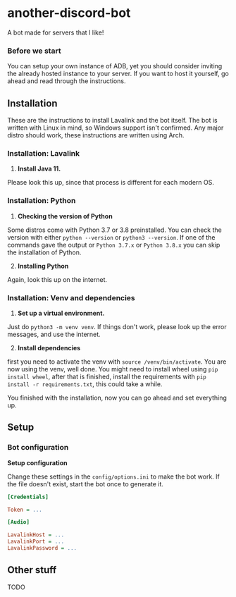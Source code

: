 # another-discord-bot

A bot made for servers that I like! 

### Before we start

You can setup your own instance of ADB, yet you should consider inviting the already hosted instance to your server. 
If you want to host it yourself, go ahead and read through the instructions.


## Installation

These are the instructions to install Lavalink and the bot itself. The bot is written with Linux in mind,
so Windows support isn't confirmed. Any major distro should work, these instructions are written using Arch.

### Installation: Lavalink

1. **Install Java 11.**

Please look this up, since that process is different for each modern OS. 

### Installation: Python

1. **Checking the version of Python**

Some distros come with Python 3.7 or 3.8 preinstalled. You can check the version with either `python --version` or `python3 --version`.
If one of the commands gave the output or `Python 3.7.x` or `Python 3.8.x` you can skip the installation of Python.

2. **Installing Python**

Again, look this up on the internet.

### Installation: Venv and dependencies

1. **Set up a virtual environment.**

Just do `python3 -m venv venv`. If things don't work, please look up the error messages, and use the internet. 

2. **Install dependencies**

first you need to activate the venv with `source /venv/bin/activate`.
You are now using the venv, well done. You might need to install wheel using `pip install wheel`,
after that is finished, install the requirements with `pip install -r requirements.txt`, this could take a while.

You finished with the installation, now you can go ahead and set everything up.

## Setup

### Bot configuration

**Setup configuration**

Change these settings in the `config/options.ini` to make the bot work. If the file doesn't exist, start the bot once to generate it.

```ini
[Credentials]

Token = ...

[Audio]

LavalinkHost = ...
LavalinkPort = ...
LavalinkPassword = ...
```

## Other stuff

TODO
